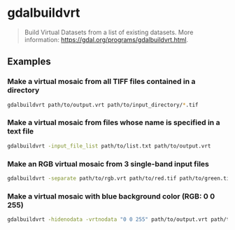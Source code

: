 # gdalbuildvrt

> Build Virtual Datasets from a list of existing datasets. More information: <https://gdal.org/programs/gdalbuildvrt.html>.

## Examples

### Make a virtual mosaic from all TIFF files contained in a directory

```bash
gdalbuildvrt path/to/output.vrt path/to/input_directory/*.tif
```

### Make a virtual mosaic from files whose name is specified in a text file

```bash
gdalbuildvrt -input_file_list path/to/list.txt path/to/output.vrt
```

### Make an RGB virtual mosaic from 3 single-band input files

```bash
gdalbuildvrt -separate path/to/rgb.vrt path/to/red.tif path/to/green.tif path/to/blue.tif
```

### Make a virtual mosaic with blue background color (RGB: 0 0 255)

```bash
gdalbuildvrt -hidenodata -vrtnodata "0 0 255" path/to/output.vrt path/to/input_directory/*.tif
```
